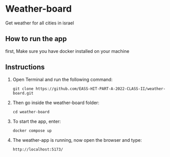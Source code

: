 # Weather-board
Get weather for all cities in israel

## How to run the app

first, Make sure you have docker installed on your machine

## Instructions 
1. Open Terminal and run the following command:
   ```
   git clone https://github.com/EASS-HIT-PART-A-2022-CLASS-II/weather-board.git
   ```
   
2. Then go inside the weather-board folder:
   ```
   cd weather-board
   ```
   
3. To start the app, enter:
   ```
   docker compose up
   ```
4. The weather-app is running, now open the browser and type:
   ```
   http://localhost:5173/
   ```
